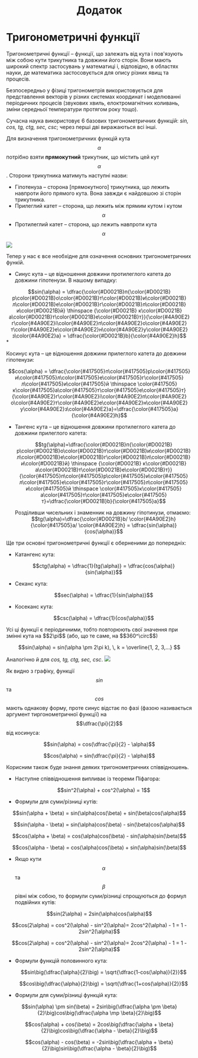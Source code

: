 <center><h1>Додаток<h1></center>

# <p1>Тригонометричні функції</p1>


Тригонометричні функції – функції, що залежать від кута і пов'язують між собою кути трикутника та довжини його сторін. Вони мають широкий спектр застосувань у математиці і, відповідно, в областях науки, де математика застосовується для опису різних явищ та процесів. 

Безпосередньо у фізиці тригонометрія використовується для представлення векторів у різних системах координат і моделюванні періодичних процесів (звукових хвиль, елоктромагнітних коливань, зміни середньої температури протягом року тощо).

Сучасна наука використовує 6 базових тригонометричних функцій: *sin, cos, tg, ctg, sec, csc*; через перші дві виражаються всі інші.


Для визначення тригонометричних функцій кута $$\alpha$$ потрібно взяти **прямокутний** трикутник, що містить цей кут $$\alpha$$. Сторони трикутника матимуть наступні назви:

* <p1>Гіпотенуза</p1> –  сторона [прямокутного] трикутника, що лежить навпроти його прямого кута. Вона завжди є найдовшою зі сторін трикутника.
* <p1>Прилеглий катет</p1> – сторона, що лежить між прямим кутом і кутом $$\alpha$$
* <p1>Протилеглий катет</p1> – сторона, що лежить навпроти кута $$\alpha$$

<img class="image"  src="https://rawgit.com/chudaol/ed-era-book-physics/master/images/Add/trigonometry/1.svg" />

Тепер у нас є все необхідне для означення основних тригонометричних функій. 

* <p><p1>Синус кута</p1> – це відношення довжини протилеглого катета до довжини гіпотенузи. В нашому випадку: </p>
<center>
$$sin(\alpha) =  \dfrac{\color{#D0021B}п{\color{#D0021B}р\color{#D0021B}о\color{#D0021B}т\color{#D0021B}и\color{#D0021B}л\color{#D0021B}е\color{#D0021B}г\color{#D0021B}л\color{#D0021B}и\color{#D0021B}й} \thinspace {\color{#D0021B} к\color{#D0021B}а\color{#D0021B}т\color{#D0021B}е\color{#D0021B}т}}{\color{#4A90E2}г\color{#4A90E2}і\color{#4A90E2}п\color{#4A90E2}о\color{#4A90E2}т\color{#4A90E2}е\color{#4A90E2}н\color{#4A90E2}у\color{#4A90E2}з\color{#4A90E2}а} = \dfrac{\color{#D0021B}b}{\color{#4A90E2}h}$$ </center>
* <p><p1>Косинус кута</p1> – це відношення довжини прилеглого катета до довжини гіпотенузи:</p>
    <center>$$cos(\alpha) = \dfrac{\color{#417505}п\color{#417505}р\color{#417505}и\color{#417505}л\color{#417505}е\color{#417505}г\color{#417505}л\color{#417505}и\color{#417505}й \thinspace \color{#417505}к\color{#417505}а\color{#417505}т\color{#417505}е\color{#417505}т}{\color{#4A90E2}г\color{#4A90E2}і\color{#4A90E2}п\color{#4A90E2}о\color{#4A90E2}т\color{#4A90E2}е\color{#4A90E2}н\color{#4A90E2}у\color{#4A90E2}з\color{#4A90E2}а}=\dfrac{\color{#417505}a}{\color{#4A90E2}h}$$</center>

* <p><p1>Тангенс кута</p1> – це відношення довжини протилеглого катета до довжини прилеглого катета:</p>
    <p><center>$$tg(\alpha)=\dfrac{\color{#D0021B}п{\color{#D0021B}р\color{#D0021B}о\color{#D0021B}т\color{#D0021B}и\color{#D0021B}л\color{#D0021B}е\color{#D0021B}г\color{#D0021B}л\color{#D0021B}и\color{#D0021B}й} \thinspace {\color{#D0021B} к\color{#D0021B}а\color{#D0021B}т\color{#D0021B}е\color{#D0021B}т}}{\color{#417505}п\color{#417505}р\color{#417505}и\color{#417505}л\color{#417505}е\color{#417505}г\color{#417505}л\color{#417505}и\color{#417505}й \thinspace \color{#417505}к\color{#417505}а\color{#417505}т\color{#417505}е\color{#417505}т}=\dfrac{\color{#D0021B}b}{\color{#417505}a}$$</center></p>
    Розділивши чисельних і знаменник на довжину гіпотинузи, отмаємо:
    <center>$$tg(\alpha)=\dfrac{\color{#D0021B}b/ \color{#4A90E2}h}{\color{#417505}a/ \color{#4A90E2}h} = \dfrac{sin(\alpha)}{cos(\alpha)}$$</center>

Ще три основні тригонометричні функції є оберненими до попередніх:

* <p1>Катангенс кута</p1>:
    <p><center>$$ctg(\alpha) = \dfrac{1}{tg(\alpha)} = \dfrac{cos(\alpha)}{sin(\alpha)}$$</center></p>

* <p1>Секанс кута</p1>:
   <p> <center>$$sec(\alpha) = \dfrac{1}{sin(\alpha)}$$</center></p>
* <p1>Косеканс кута</p1>:
   <p> <center>$$csc(\alpha) = \dfrac{1}{cos(\alpha)}$$</center></p>

<p>Усі ці функції є періодичними, тобто повторюють свої значення при змінні кута на $$2\pi$$ (або, що те саме, на $$360^\circ$$)</p>
<p><center>$$sin(\alpha) = sin(\alpha \pm 2\pi k), \, k = \overline{1, 2, 3,...} $$</center></p>
Аналогічно й для <i>cos, tg, ctg, sec, csc</i>.

<img class="image"  src="https://rawgit.com/chudaol/ed-era-book-physics/master/images/Add/trigonometry/2.svg" />

Як видно з графіку, функції $$sin$$ та $$cos$$ мають однакову форму, проте синус відстає по фазі (фазою називається аргумент тиргонометричної функції) на $$\dfrac{\pi}{2}$$ від косинуса:
<p><center>$$sin(\alpha) = cos(\dfrac{\pi}{2} - \alpha)$$</center></p>
<p><center>$$cos(\alpha) = sin(\dfrac{\pi}{2} - \alpha)$$</center></p>

<p>Корисним також буде знання деяких тригонометричних співвідношень.</p>

* <p>Наступне співвідношення випливає із теореми Піфагора:</p>
     <center>$$sin^2(\alpha) + cos^2(\alpha) = 1$$</center>

* <p>Формули для <p1>суми/різниці кутів</p1>:</p>
<p><center>$$sin(\alpha + \beta) = sin(\alpha)cos(\beta) + sin(\beta)cos(\alpha)$$ </center></p>
<p><center>$$sin(\alpha - \beta) = sin(\alpha)cos(\beta) - sin(\beta)cos(\alpha)$$</center></p>
<p><center>$$cos(\alpha + \beta) = cos(\alpha)cos(\beta) - sin(\alpha)sin(\beta)$$</center></p>
<p><center>$$cos(\alpha - \beta) = cos(\alpha)cos(\beta) + sin(\alpha)sin(\beta)$$</center></p>

* Якщо кути $$\alpha$$ та $$\beta$$ рівні між собою, то формули суми/різниці спрощуються до формул <p1>подвійних кутів</p1>:
 <p><center>$$sin(2\alpha) = 2sin(\alpha)cos(\alpha)$$ </center></p>
 <p><center>$$cos(2\alpha) = cos^2(\alpha) - sin^2(\alpha)= 2cos^2(\alpha) - 1 = 1 - 2sin^2(\alpha)$$ </center></p>
 <p><center>$$cos(2\alpha) = cos^2(\alpha) - sin^2(\alpha)= 2cos^2(\alpha) - 1 = 1 - 2sin^2(\alpha)$$ </center></p>

* Формули <p1>функцій половинного кута</p1>:
    <p><center>$$sin\big(\dfrac{\alpha}{2}\big) = \sqrt{\dfrac{1-cos(\alpha)}{2}}$$ </center></p>
    <p><center>$$cos\big(\dfrac{\alpha}{2}\big) = \sqrt{\dfrac{1+cos(\alpha)}{2}}$$ </center></p>

* Формули для <p1>суми/різниці функцій кута</p1>:
    

<p><center>$$sin(\alpha) \pm sin(\beta) = 2sin\big(\dfrac{\alpha \pm \beta}{2}\big)cos\big(\dfrac{\alpha \mp \beta}{2}\big)$$ </center></p>

<p><center>$$cos(\alpha) + cos(\beta) = 2cos\big(\dfrac{\alpha + \beta}{2}\big)cos\big(\dfrac{\alpha - \beta}{2}\big)$$ </center></p>

<p><center>$$cos(\alpha) - cos(\beta) = -2sin\big(\dfrac{\alpha + \beta}{2}\big)sin\big(\dfrac{\alpha - \beta}{2}\big)$$ </center></p>







